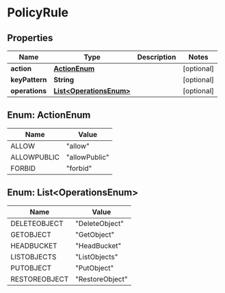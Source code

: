 
# PolicyRule

## Properties
Name | Type | Description | Notes
------------ | ------------- | ------------- | -------------
**action** | [**ActionEnum**](#ActionEnum) |  |  [optional]
**keyPattern** | **String** |  |  [optional]
**operations** | [**List&lt;OperationsEnum&gt;**](#List&lt;OperationsEnum&gt;) |  |  [optional]


<a name="ActionEnum"></a>
## Enum: ActionEnum
Name | Value
---- | -----
ALLOW | &quot;allow&quot;
ALLOWPUBLIC | &quot;allowPublic&quot;
FORBID | &quot;forbid&quot;


<a name="List<OperationsEnum>"></a>
## Enum: List&lt;OperationsEnum&gt;
Name | Value
---- | -----
DELETEOBJECT | &quot;DeleteObject&quot;
GETOBJECT | &quot;GetObject&quot;
HEADBUCKET | &quot;HeadBucket&quot;
LISTOBJECTS | &quot;ListObjects&quot;
PUTOBJECT | &quot;PutObject&quot;
RESTOREOBJECT | &quot;RestoreObject&quot;



